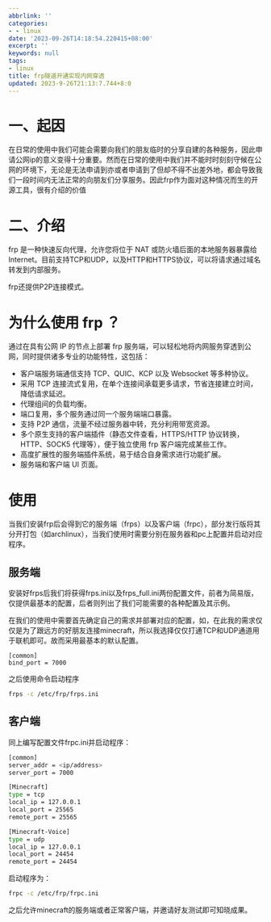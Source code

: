 ```yaml
---
abbrlink: ''
categories:
- - linux
date: '2023-09-26T14:18:54.220415+08:00'
excerpt: ''
keywords: null
tags:
- linux
title: frp隧道开通实现内网穿透
updated: 2023-9-26T21:13:7.744+8:0
---
```

# 一、起因

在日常的使用中我们可能会需要向我们的朋友临时的分享自建的各种服务，因此申请公网ip的意义变得十分重要。然而在日常的使用中我们并不能时时刻刻守候在公网的环境下，无论是无法申请到亦或者申请到了但却不得不出差外地，都会导致我们一段时间内无法正常的向朋友们分享服务。因此frp作为面对这种情况而生的开源工具，很有介绍的价值

# 二、介绍

frp 是一种快速反向代理，允许您将位于 NAT 或防火墙后面的本地服务器暴露给 Internet。目前支持TCP和UDP，以及HTTP和HTTPS协议，可以将请求通过域名转发到内部服务。

frp还提供P2P连接模式。

# 为什么使用 frp ？

通过在具有公网 IP 的节点上部署 frp 服务端，可以轻松地将内网服务穿透到公网，同时提供诸多专业的功能特性，这包括：

* 客户端服务端通信支持 TCP、QUIC、KCP 以及 Websocket 等多种协议。
* 采用 TCP 连接流式复用，在单个连接间承载更多请求，节省连接建立时间，降低请求延迟。
* 代理组间的负载均衡。
* 端口复用，多个服务通过同一个服务端端口暴露。
* 支持 P2P 通信，流量不经过服务器中转，充分利用带宽资源。
* 多个原生支持的客户端插件（静态文件查看，HTTPS/HTTP 协议转换，HTTP、SOCK5 代理等），便于独立使用 frp 客户端完成某些工作。
* 高度扩展性的服务端插件系统，易于结合自身需求进行功能扩展。
* 服务端和客户端 UI 页面。

# 使用

当我们安装frp后会得到它的服务端（frps）以及客户端（frpc），部分发行版将其分开打包（如archlinux），当我们使用时需要分别在服务器和pc上配置并启动对应程序。

## 服务端

安装好frps后我们将获得frps.ini以及frps_full.ini两份配置文件，前者为简易版，仅提供最基本的配置，后者则列出了我们可能需要的各种配置及其示例。

在我们的使用中需要首先确定自己的需求并部署对应的配置，如，在此我的需求仅仅是为了跟远方的好朋友连接minecraft，所以我选择仅仅打通TCP和UDP通道用于联机即可。故而采用最基本的默认配置。

```
[common]
bind_port = 7000
```

之后使用命令启动程序

```bash
frps -c /etc/frp/frps.ini
```

## 客户端

同上编写配置文件frpc.ini并启动程序：

```bash
[common]
server_addr = <ip/address>
server_port = 7000

[Minecraft]
type = tcp
local_ip = 127.0.0.1
local_port = 25565
remote_port = 25565

[Minecraft-Voice]
type = udp
local_ip = 127.0.0.1
local_port = 24454
remote_port = 24454
```

启动程序为：

```bash
frpc -c /etc/frp/frpc.ini
```

之后允许minecraft的服务端或者正常客户端，并邀请好友测试即可知晓成果。
